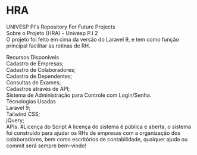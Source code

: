 # HRA
UNIVESP PI's Repository For Future Projects <br />
Sobre o Projeto (HRA) - Univesp P.I 2 <br />
O projeto foi feito em cima da versão do Laravel 9, e tem como função principal facilitar as rotinas de RH. <br />
 <head> Recursos Disponíveis <br /> </head>
<body>Cadastro de Empresas; <br />
Cadastro de Colaboradores; <br />
Cadastro de Dependentes; <br />
Consultas de Exames; <br />
Cadastros através de API; <br />
Sistema de Administração para Controle com Login/Senha. <br /></body>
<head>  Técnologias Usadas <br /></head>
<body>Laravel 9; <br />
Tailwind CSS; <br />
jQuery; <br />
APIs.
#Licença do Script
A licença do sistema é pública e aberta, o sistema foi construído para ajudar os RHs de empresas com a organização dos colaboradores, bem como escritórios de contabilidade, qualquer ajuda ou commit será sempre bem-vindo!
